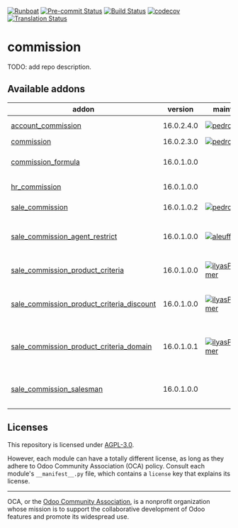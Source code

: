 
[![Runboat](https://img.shields.io/badge/runboat-Try%20me-875A7B.png)](https://runboat.odoo-community.org/builds?repo=OCA/commission&target_branch=16.0)
[![Pre-commit Status](https://github.com/OCA/commission/actions/workflows/pre-commit.yml/badge.svg?branch=16.0)](https://github.com/OCA/commission/actions/workflows/pre-commit.yml?query=branch%3A16.0)
[![Build Status](https://github.com/OCA/commission/actions/workflows/test.yml/badge.svg?branch=16.0)](https://github.com/OCA/commission/actions/workflows/test.yml?query=branch%3A16.0)
[![codecov](https://codecov.io/gh/OCA/commission/branch/16.0/graph/badge.svg)](https://codecov.io/gh/OCA/commission)
[![Translation Status](https://translation.odoo-community.org/widgets/commission-16-0/-/svg-badge.svg)](https://translation.odoo-community.org/engage/commission-16-0/?utm_source=widget)

<!-- /!\ do not modify above this line -->

# commission

TODO: add repo description.

<!-- /!\ do not modify below this line -->

<!-- prettier-ignore-start -->

[//]: # (addons)

Available addons
----------------
addon | version | maintainers | summary
--- | --- | --- | ---
[account_commission](account_commission/) | 16.0.2.4.0 | [![pedrobaeza](https://github.com/pedrobaeza.png?size=30px)](https://github.com/pedrobaeza) | Account commissions
[commission](commission/) | 16.0.2.3.0 | [![pedrobaeza](https://github.com/pedrobaeza.png?size=30px)](https://github.com/pedrobaeza) | Commissions
[commission_formula](commission_formula/) | 16.0.1.0.0 |  | Commissions computed by formulas
[hr_commission](hr_commission/) | 16.0.1.0.0 |  | HR commissions
[sale_commission](sale_commission/) | 16.0.1.0.2 | [![pedrobaeza](https://github.com/pedrobaeza.png?size=30px)](https://github.com/pedrobaeza) | Sales commissions
[sale_commission_agent_restrict](sale_commission_agent_restrict/) | 16.0.1.0.0 | [![aleuffre](https://github.com/aleuffre.png?size=30px)](https://github.com/aleuffre) | Sales Commissions Agent Restrict
[sale_commission_product_criteria](sale_commission_product_criteria/) | 16.0.1.0.0 | [![ilyasProgrammer](https://github.com/ilyasProgrammer.png?size=30px)](https://github.com/ilyasProgrammer) | Advanced commissions rules
[sale_commission_product_criteria_discount](sale_commission_product_criteria_discount/) | 16.0.1.0.0 | [![ilyasProgrammer](https://github.com/ilyasProgrammer.png?size=30px)](https://github.com/ilyasProgrammer) | Advanced commissions rules with discount
[sale_commission_product_criteria_domain](sale_commission_product_criteria_domain/) | 16.0.1.0.1 | [![ilyasProgrammer](https://github.com/ilyasProgrammer.png?size=30px)](https://github.com/ilyasProgrammer) | Sale Commission Product Criteria Domain
[sale_commission_salesman](sale_commission_salesman/) | 16.0.1.0.0 |  | Sales commissions from salesman

[//]: # (end addons)

<!-- prettier-ignore-end -->

## Licenses

This repository is licensed under [AGPL-3.0](LICENSE).

However, each module can have a totally different license, as long as they adhere to Odoo Community Association (OCA)
policy. Consult each module's `__manifest__.py` file, which contains a `license` key
that explains its license.

----
OCA, or the [Odoo Community Association](http://odoo-community.org/), is a nonprofit
organization whose mission is to support the collaborative development of Odoo features
and promote its widespread use.

